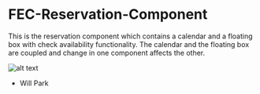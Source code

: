 # FEC-Reservation-Component
This is the reservation component which contains a calendar and a floating box with check availability functionality. The calendar and the floating box are coupled and change in one component affects the other.

![alt text](https://github.com/Team-Danger/FEC-Reservation-Component/blob/master/Screenshot-20200616123502-1424x511.png?raw=true)

- Will Park

